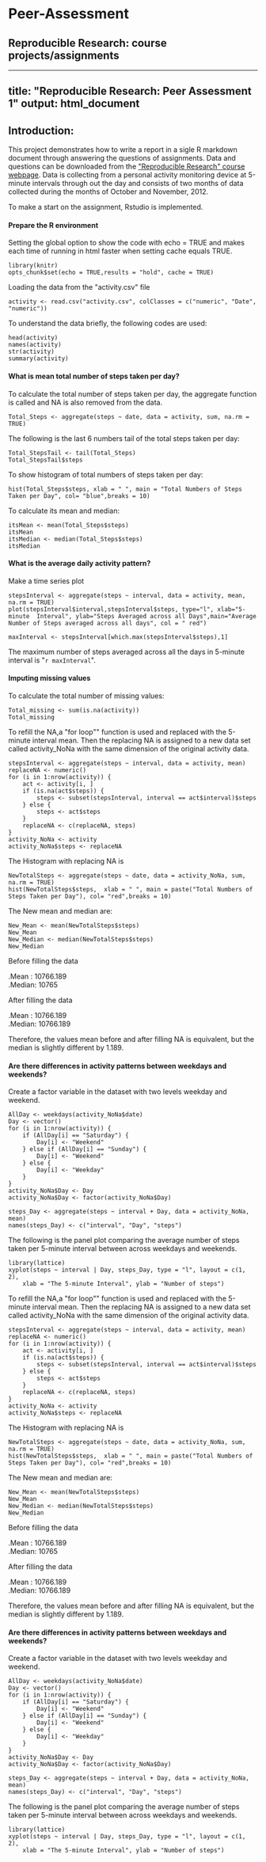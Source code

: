 # Peer-Assessment
Reproducible Research: course projects/assignments
---
---
title: "Reproducible Research: Peer Assessment 1"
output: html_document
---
## Introduction:
This project demonstrates how to write a report in a sigle R markdown document through answering the questions of assignments. Data and questions can be downloaded from the ["Reproducible Research" course webpage](https://www.coursera.org/course/repdata). Data is collecting from a personal activity monitoring device at 5-minute intervals through out the day and consists of two months of data  collected during the months of October and November, 2012.

To make a start on the assignment, Rstudio is implemented.

#### Prepare the R environment
Setting the global option to show the code with echo = TRUE and makes each time of running in html  faster when setting cache equals TRUE.
```{r}
library(knitr)
opts_chunk$set(echo = TRUE,results = "hold", cache = TRUE)
```
Loading the data from the "activity.csv" file
```{r}
activity <- read.csv("activity.csv", colClasses = c("numeric", "Date", "numeric"))
```
To understand the data briefly, the following codes are used:

```{r}
head(activity)
names(activity)
str(activity)
summary(activity)
```
#### What is mean total number of steps taken per day?
To calculate the total number of steps taken per day, the aggregate function is called and NA is also removed from the data.
```{r}
Total_Steps <- aggregate(steps ~ date, data = activity, sum, na.rm = TRUE)
```
The following is the last 6 numbers tail of the total steps taken per day:
```{r}
Total_StepsTail <- tail(Total_Steps)
Total_StepsTail$steps
```

To show histogram of total numbers of steps taken per day:
```{r}
hist(Total_Steps$steps, xlab = " ", main = "Total Numbers of Steps Taken per Day", col= "blue",breaks = 10)
```

To calculate its mean and median:
```{r}
itsMean <- mean(Total_Steps$steps)
itsMean 
itsMedian <- median(Total_Steps$steps)
itsMedian
```

#### What is the average daily activity pattern?

Make a time series plot
```{r}
stepsInterval <- aggregate(steps ~ interval, data = activity, mean, na.rm = TRUE)
plot(stepsInterval$interval,stepsInterval$steps, type="l", xlab="5-minute  Interval", ylab="Steps Averaged across all Days",main="Average Number of Steps averaged across all days", col = " red")
```

```{r}
maxInterval <- stepsInterval[which.max(stepsInterval$steps),1]
```
The maximum number of steps averaged across all the days in 5-minute interval is "`r maxInterval`".

#### Imputing missing values

To calculate the total number of missing values:
```{r}
Total_missing <- sum(is.na(activity))
Total_missing
```

To refill the NA,a "for loop"" function is used and replaced with the 5-minute interval mean. Then the replacing NA is assigned to a new data set called activity_NoNa with the same dimension of the original activity data.

```{r}
stepsInterval <- aggregate(steps ~ interval, data = activity, mean)
replaceNA <- numeric()
for (i in 1:nrow(activity)) {
    act <- activity[i, ]
    if (is.na(act$steps)) {
        steps <- subset(stepsInterval, interval == act$interval)$steps
    } else {
        steps <- act$steps
    }
    replaceNA <- c(replaceNA, steps)
}
activity_NoNa <- activity
activity_NoNa$steps <- replaceNA
```

The Histogram with replacing NA is
```{r}
NewTotalSteps <- aggregate(steps ~ date, data = activity_NoNa, sum, na.rm = TRUE)
hist(NewTotalSteps$steps,  xlab = " ", main = paste("Total Numbers of Steps Taken per Day"), col= "red",breaks = 10)
```     

The New mean and median are:
```{r}
New_Mean <- mean(NewTotalSteps$steps)
New_Mean
New_Median <- median(NewTotalSteps$steps)
New_Median
```

Before filling the data

.Mean  :  10766.189  
.Median:  10765

After filling the data

.Mean  :  10766.189  
.Median:  10766.189  

Therefore, the values mean before and after filling NA is equivalent, but the median is slightly different by 1.189.

#### Are there differences in activity patterns between weekdays and weekends?
Create a factor variable in the dataset with two levels weekday and weekend.
```{r}
AllDay <- weekdays(activity_NoNa$date)
Day <- vector()
for (i in 1:nrow(activity)) {
    if (AllDay[i] == "Saturday") {
        Day[i] <- "Weekend"
    } else if (AllDay[i] == "Sunday") {
        Day[i] <- "Weekend"
    } else {
        Day[i] <- "Weekday"
    }
}
activity_NoNa$Day <- Day
activity_NoNa$Day <- factor(activity_NoNa$Day)

steps_Day <- aggregate(steps ~ interval + Day, data = activity_NoNa, mean)
names(steps_Day) <- c("interval", "Day", "steps")
```

The following is the panel plot comparing the average number of steps taken per 5-minute interval between across weekdays and weekends.
```{r}
library(lattice)
xyplot(steps ~ interval | Day, steps_Day, type = "l", layout = c(1, 2), 
    xlab = "The 5-minute Interval", ylab = "Number of steps")
```
To refill the NA,a "for loop"" function is used and replaced with the 5-minute interval mean. Then the replacing NA is assigned to a new data set called activity_NoNa with the same dimension of the original activity data.

```{r}
stepsInterval <- aggregate(steps ~ interval, data = activity, mean)
replaceNA <- numeric()
for (i in 1:nrow(activity)) {
    act <- activity[i, ]
    if (is.na(act$steps)) {
        steps <- subset(stepsInterval, interval == act$interval)$steps
    } else {
        steps <- act$steps
    }
    replaceNA <- c(replaceNA, steps)
}
activity_NoNa <- activity
activity_NoNa$steps <- replaceNA
```

The Histogram with replacing NA is
```{r}
NewTotalSteps <- aggregate(steps ~ date, data = activity_NoNa, sum, na.rm = TRUE)
hist(NewTotalSteps$steps,  xlab = " ", main = paste("Total Numbers of Steps Taken per Day"), col= "red",breaks = 10)
```     

The New mean and median are:
```{r}
New_Mean <- mean(NewTotalSteps$steps)
New_Mean
New_Median <- median(NewTotalSteps$steps)
New_Median
```

Before filling the data

.Mean  :  10766.189  
.Median:  10765

After filling the data

.Mean  :  10766.189  
.Median:  10766.189  

Therefore, the values mean before and after filling NA is equivalent, but the median is slightly different by 1.189.

#### Are there differences in activity patterns between weekdays and weekends?
Create a factor variable in the dataset with two levels weekday and weekend.
```{r}
AllDay <- weekdays(activity_NoNa$date)
Day <- vector()
for (i in 1:nrow(activity)) {
    if (AllDay[i] == "Saturday") {
        Day[i] <- "Weekend"
    } else if (AllDay[i] == "Sunday") {
        Day[i] <- "Weekend"
    } else {
        Day[i] <- "Weekday"
    }
}
activity_NoNa$Day <- Day
activity_NoNa$Day <- factor(activity_NoNa$Day)

steps_Day <- aggregate(steps ~ interval + Day, data = activity_NoNa, mean)
names(steps_Day) <- c("interval", "Day", "steps")
```

The following is the panel plot comparing the average number of steps taken per 5-minute interval between across weekdays and weekends.
```{r}
library(lattice)
xyplot(steps ~ interval | Day, steps_Day, type = "l", layout = c(1, 2), 
    xlab = "The 5-minute Interval", ylab = "Number of steps")
```